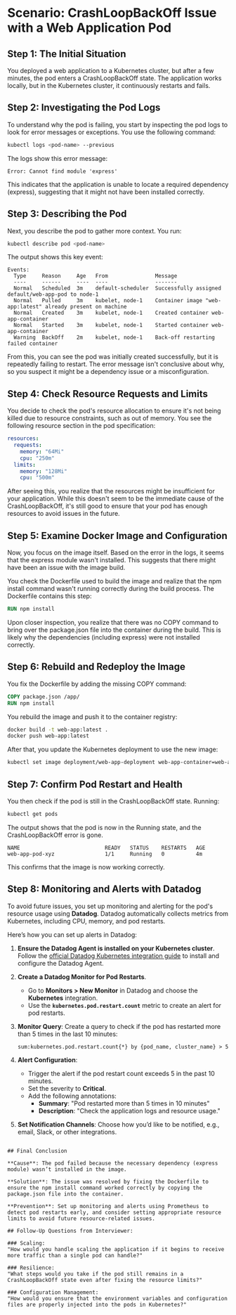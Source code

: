 # Scenario: CrashLoopBackOff Issue with a Web Application Pod

## Step 1: The Initial Situation

You deployed a web application to a Kubernetes cluster, but after a few minutes, the pod enters a CrashLoopBackOff state. The application works locally, but in the Kubernetes cluster, it continuously restarts and fails.

## Step 2: Investigating the Pod Logs

To understand why the pod is failing, you start by inspecting the pod logs to look for error messages or exceptions. You use the following command:

```bash
kubectl logs <pod-name> --previous
```

The logs show this error message:

```
Error: Cannot find module 'express'
```

This indicates that the application is unable to locate a required dependency (express), suggesting that it might not have been installed correctly.

## Step 3: Describing the Pod

Next, you describe the pod to gather more context. You run:

```bash
kubectl describe pod <pod-name>
```

The output shows this key event:

```
Events:
  Type     Reason     Age   From               Message
  ----     ------     ----  ----               -------
  Normal   Scheduled  3m    default-scheduler  Successfully assigned default/web-app-pod to node-1
  Normal   Pulled     3m    kubelet, node-1    Container image "web-app:latest" already present on machine
  Normal   Created    3m    kubelet, node-1    Created container web-app-container
  Normal   Started    3m    kubelet, node-1    Started container web-app-container
  Warning  BackOff    2m    kubelet, node-1    Back-off restarting failed container
```

From this, you can see the pod was initially created successfully, but it is repeatedly failing to restart. The error message isn't conclusive about why, so you suspect it might be a dependency issue or a misconfiguration.

## Step 4: Check Resource Requests and Limits

You decide to check the pod's resource allocation to ensure it's not being killed due to resource constraints, such as out of memory. You see the following resource section in the pod specification:

```yaml
resources:
  requests:
    memory: "64Mi"
    cpu: "250m"
  limits:
    memory: "128Mi"
    cpu: "500m"
```

After seeing this, you realize that the resources might be insufficient for your application. While this doesn't seem to be the immediate cause of the CrashLoopBackOff, it's still good to ensure that your pod has enough resources to avoid issues in the future.

## Step 5: Examine Docker Image and Configuration

Now, you focus on the image itself. Based on the error in the logs, it seems that the express module wasn't installed. This suggests that there might have been an issue with the image build.

You check the Dockerfile used to build the image and realize that the npm install command wasn't running correctly during the build process. The Dockerfile contains this step:

```dockerfile
RUN npm install
```

Upon closer inspection, you realize that there was no COPY command to bring over the package.json file into the container during the build. This is likely why the dependencies (including express) were not installed correctly.

## Step 6: Rebuild and Redeploy the Image

You fix the Dockerfile by adding the missing COPY command:

```dockerfile
COPY package.json /app/
RUN npm install
```

You rebuild the image and push it to the container registry:

```bash
docker build -t web-app:latest .
docker push web-app:latest
```

After that, you update the Kubernetes deployment to use the new image:

```bash
kubectl set image deployment/web-app-deployment web-app-container=web-app:latest
```

## Step 7: Confirm Pod Restart and Health

You then check if the pod is still in the CrashLoopBackOff state. Running:

```bash
kubectl get pods
```

The output shows that the pod is now in the Running state, and the CrashLoopBackOff error is gone.

```
NAME                           READY   STATUS    RESTARTS   AGE
web-app-pod-xyz                1/1     Running   0          4m
```

This confirms that the image is now working correctly.

## Step 8: Monitoring and Alerts with Datadog

To avoid future issues, you set up monitoring and alerting for the pod's resource usage using **Datadog**. Datadog automatically collects metrics from Kubernetes, including CPU, memory, and pod restarts.

Here’s how you can set up alerts in Datadog:

1. **Ensure the Datadog Agent is installed on your Kubernetes cluster**. Follow the [official Datadog Kubernetes integration guide](https://docs.datadoghq.com/integrations/kubernetes/) to install and configure the Datadog Agent.

2. **Create a Datadog Monitor for Pod Restarts**.
   - Go to **Monitors > New Monitor** in Datadog and choose the **Kubernetes** integration.
   - Use the **`kubernetes.pod.restart.count`** metric to create an alert for pod restarts.

3. **Monitor Query**: Create a query to check if the pod has restarted more than 5 times in the last 10 minutes:

   ```plaintext
   sum:kubernetes.pod.restart.count{*} by {pod_name, cluster_name} > 5
   ```

4. **Alert Configuration**:
   - Trigger the alert if the pod restart count exceeds 5 in the past 10 minutes.
   - Set the severity to **Critical**.
   - Add the following annotations:
     - **Summary**: "Pod restarted more than 5 times in 10 minutes"
     - **Description**: "Check the application logs and resource usage."

5. **Set Notification Channels**: Choose how you’d like to be notified, e.g., email, Slack, or other integrations.
```

## Final Conclusion

**Cause**: The pod failed because the necessary dependency (express module) wasn’t installed in the image.

**Solution**: The issue was resolved by fixing the Dockerfile to ensure the npm install command worked correctly by copying the package.json file into the container.

**Prevention**: Set up monitoring and alerts using Prometheus to detect pod restarts early, and consider setting appropriate resource limits to avoid future resource-related issues.

## Follow-Up Questions from Interviewer:

### Scaling:
"How would you handle scaling the application if it begins to receive more traffic than a single pod can handle?"

### Resilience:
"What steps would you take if the pod still remains in a CrashLoopBackOff state even after fixing the resource limits?"

### Configuration Management:
"How would you ensure that the environment variables and configuration files are properly injected into the pods in Kubernetes?"
